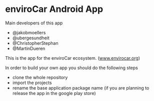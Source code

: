 enviroCar Android App
=====================

Main developers of this app
  * @jakobmoellers
  * @ubergesundheit
  * @ChristopherStephan
  * @MartinDueren

This is the app for the enviroCar ecosystem. (www.envirocar.org)

In order to build your own app you should do the following steps
  * clone the whole repository
  * import the projects
  * rename the base application package name (if you are planning to release the app in the google play store)